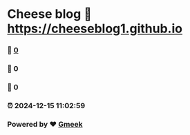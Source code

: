 # Cheese blog :link: https://cheeseblog1.github.io 
### :page_facing_up: [0](https://cheeseblog1.github.io/tag.html) 
### :speech_balloon: 0 
### :hibiscus: 0 
### :alarm_clock: 2024-12-15 11:02:59 
### Powered by :heart: [Gmeek](https://github.com/Meekdai/Gmeek)
